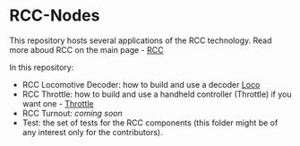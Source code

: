# RCC-Nodes
This repository hosts several applications of the RCC technology. Read more aboud RCC on the main page - [RCC](https://github.com/vova-tymosh/RCC)

In this repository:
- RCC Locomotive Decoder: how to build and use a decoder [Loco](Loco)
- RCC Throttle: how to build and use a handheld controller (Throttle) if you want one - [Throttle](Throttle)
- RCC Turnout: _coming soon_ 
- Test: the set of tests for the RCC components (this folder might be of any interest only for the contributors).

